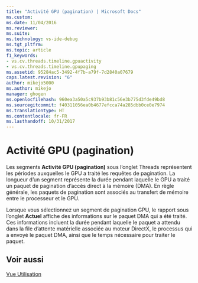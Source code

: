 ```yaml
---
title: "Activité GPU (pagination) | Microsoft Docs"
ms.custom: 
ms.date: 11/04/2016
ms.reviewer: 
ms.suite: 
ms.technology: vs-ide-debug
ms.tgt_pltfrm: 
ms.topic: article
f1_keywords:
- vs.cv.threads.timeline.gpuactivity
- vs.cv.threads.timeline.gpupaging
ms.assetid: 95284ac5-3492-4f7b-a79f-7d2840a07679
caps.latest.revision: "6"
author: mikejo5000
ms.author: mikejo
manager: ghogen
ms.openlocfilehash: 960ea3a50a5c937b93b81c56e3b775d3fde49bd8
ms.sourcegitcommit: f40311056ea0b4677efcca74a285dbb0ce0e7974
ms.translationtype: HT
ms.contentlocale: fr-FR
ms.lasthandoff: 10/31/2017
---
```

# <a name="gpu-activity-paging"></a>Activité GPU (pagination)
Les segments **Activité GPU (pagination)** sous l’onglet Threads représentent les périodes auxquelles le GPU a traité les requêtes de pagination.  La longueur d’un segment représente la durée pendant laquelle le GPU a traité un paquet de pagination d’accès direct à la mémoire (DMA). En règle générale, les paquets de pagination sont associés au transfert de mémoire entre le processeur et le GPU.  
  
 Lorsque vous sélectionnez un segment de pagination GPU, le rapport sous l’onglet **Actuel** affiche des informations sur le paquet DMA qui a été traité. Ces informations incluent la durée pendant laquelle le paquet a attendu dans la file d’attente matérielle associée au moteur DirectX, le processus qui a envoyé le paquet DMA, ainsi que le temps nécessaire pour traiter le paquet.  
  
## <a name="see-also"></a>Voir aussi  
 [Vue Utilisation](../profiling/utilization-view.md)